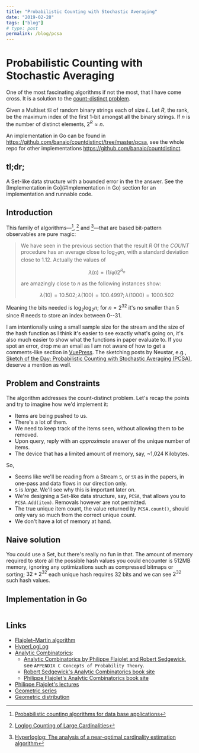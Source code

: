 ```yaml
---
title: "Probabilistic Counting with Stochastic Averaging"
date: "2019-02-28"
tags: ["blog"]
# type: post
permalink: /blog/pcsa
---
```

# Probabilistic Counting with Stochastic Averaging <Badge text="WIP" type="warn"/>

<link rel="stylesheet" href="https://cdnjs.cloudflare.com/ajax/libs/KaTeX/0.5.1/katex.min.css">
<!-- <link rel="stylesheet" href="https://cdn.jsdelivr.net/github-markdown-css/2.2.1/github-markdown.css"/> -->
<link rel="stylesheet" href="https://cdnjs.cloudflare.com/ajax/libs/github-markdown-css/3.0.1/github-markdown.min.css"/>

One of the most fascinating algorithms if not the most, that I have come cross. It is a solution to the [count-distinct problem](https://en.wikipedia.org/wiki/Count-distinct_problem).

Given a Multiset $\mathfrak{M}$ of random binary strings each of size $L$. Let $R$, the rank, be the maximum index of the first 1-bit amongst all the binary strings. If $n$ is the number of distinct elements, $2^R \approx n$.

An implementation in Go can be found in <https://github.com/banaio/countdistinct/tree/master/pcsa>, see the whole repo for other implementations <https://github.com/banaio/countdistinct>.

## tl;dr;

A Set-like data structure with a bounded error in the the answer. See the [Implementation in Go](#Implementation in Go) section for an implementation and runnable code.

## Introduction

This family of algorithms&mdash;[^1], [^2] and [^3]&mdash;that are based bit-pattern observables are pure magic:

> We have seen in the previous section that the result $R$ Of the $COUNT$ procedure
> has an average close to $\log_2 \varphi n$, with a standard deviation close to $1.12$. Actually
> the values of
>
> $$
> \lambda(n) = (1/\varphi)2^{R_n}
> $$
>
> are amazingly close to $n$ as the following instances show:
>
> $$
> \lambda(10) = 10.502; \lambda(100) = 100.4997; \lambda(1000) = 1000.502
> $$

Meaning the bits needed is $\log_2\log_2 n$; for $n = 2^{32}$ it's no smaller than 5 since $R$ needs to store an index between 0--31.

I am intentionally using a small sample size for the stream and the size of the hash function as I think it's easier to see exactly what's going on, it's also much easier to show what the functions in paper evaluate to. If you spot an error, drop me an email as I am not aware of how to get a comments-like section in [VuePress](https://vuepress.vuejs.org/). The sketching posts by Neustar, e.g., [Sketch of the Day: Probabilistic Counting with Stochastic Averaging (PCSA)](http://research.neustar.biz/2013/04/02/sketch-of-the-day-probabilistic-counting-with-stochastic-averaging-pcsa), deserve a mention as well.

## Problem and Constraints

The algorithm addresses the count-distinct problem. Let's recap the points and try to imagine how we'd implement it:

* Items are being pushed to us.
* There's a lot of them.
* We need to keep track of the items seen, without allowing them to be removed.
* Upon query, reply with an *approximate* answer of the unique number of items.
* The device that has a limited amount of memory, say, ~1,024 Kilobytes.

So,

* Seems like we'll be reading from a Stream `S`, or $\mathfrak{M}$ as in the papers, in one-pass and data flows in our direction only.
* `S` is *large*. We'll see why this is important later on.
* We're designing a Set-like data structure, say, `PCSA`, that allows you to `PCSA.Add(item)`. Removals however are not permitted.
* The true unique item count, the value returned by `PCSA.count()`, should only vary so much from the correct unique count.
* We don't have a lot of memory at hand.

## Naive solution

You could use a Set, but there's really no fun in that. The amount of memory required to store all the possible hash values you could encounter is 512MB memory, ignoring any optimizations such as compressed bitmaps or sorting; $32 * 2^{32}$ each unique hash requires $32$ bits and we can see $2^{32}$ such hash values.

<!-- ## Binary Strings

You could use a Set, but there's really no fun in that. Instead we'll see how this family of algorithms solve this problem. Conceptually they're all somewhat similar, and the main ideas are to:

1. Store the maximum consecutive zeros, [Least significant bit (LSB)](https://en.wikipedia.org/wiki/Least_significant_bit), from the binary representation of all the hash values we've seen, call it, $R$. That is, hash something, convert hash to a binary string, and count how many successive zeros we see from the beginning till the end, this is the position of the LSB 1-bit.\\
  If we're using a 32-bit hash function, the maximum value $R$ can take is $32$ ($\log_2 2^{32}$), and to *count* to $32$ we need $5$ ($\log_2 32$) bits of memory, i.e., $\log_2 \log_2 2^{32}$. You may have noticed, and briliant just like the insight, the name of the algorithm, <i>LogLog</i>, is derived from the number of bits needed to store the counter $R$---$\log_2 \log_2 2^{32}$.
2. Estimate the unique item count as $2^R$. Say, what? If you already have an understanding of why this might work, you might want to look at the section on how the authors reduce the error of the estimate.

Since PCSA observes patterns in the binary strings coming from `S`, we'll look at what patterns these binary strings can take. Limiting the hash to 4-bits long, $L = 4; 2^L = 16$, just so that it's easier to visualise. I might extend it to support dynamic zooming. For now:

* A row for each binary string; $2^L - 1$ in total.
* A column for each bit in the binary string; $L - 1$ in total.
* Darker cells are 0-bits and lighter cells are 1-bits.
* Rows are also clickable if you wish to avoid a random selection.
* The index of the LSB, $\rho(y)$ in the paper, and $R$ will be outlined.
* <strike>You can randomly select a row via the button.</strike>

## Analysis

The sections that follow explain how the authors, pg. 186 onwards, define the random variable $R_n$. The mechnical definitions are listed first as $R_n$ is [Discrete random variable](https://en.wikipedia.org/wiki/Random_variable#Discrete_random_variable) and the rest of the theorems after. As we go along I'll try to describe what each part of the formula is doing, I find it easier to reason about the workings when I do this.

### Expected value

The [Expected value](https://en.wikipedia.org/wiki/Expected_value#Discrete_distribution_taking_only_non-negative_integer_values) of $R_n$. The weighted sum of the values $R$ can take, $0,1,...31$, against the chance of it occurring:

$$
\bar{R}_n = {\bf E}(R_n) = \sum_{k=1}^{10}
$$

### Variance

The [Variance](https://en.wikipedia.org/wiki/Variance#Discrete_random_variable) (the 2nd version of the formula is used) and hence the [Standard deviation](https://en.wikipedia.org/wiki/Standard_deviation#Discrete_random_variable). Like above, though, we square the possible values ($k$) of $R$ against the chance of it occurring and then deduct the squared expectation ($\bar{R}_n$).

$$Var(R_n) = {\bf E}((R_n - \bar{R}_n)^2)) = \sum_{k\geq0} k^2p_{n,k} - \bar{R}_n^2$$

$$\sigma_n = \sqrt{Var(R_n)}$$

### Distribution - Theorem 1

The plan is to derive $p_{n,k}$. I cannot see it in the paper but I suspect it's derived as $p_{n,k} = q_{n,k} - q_{n,k+1}$; the chance that it's greater than or equal to $k$ then removing the chance that it's greater than $k+1$, or if you like, get a subset then from this subset get another subset.

The authors provide a proof that given $n$ elements the random variable $R$ will take on a value $k$ or larger as $q_{n,k}$, $v(j)$ is the number of 1's in the binary form of $j$---the [Hamming weight](https://en.wikipedia.org/wiki/Hamming_weight) or population count:

$$q_{n,k} = \Pr(R_n \geq k) = \sum_{j=0}^{2^k}(-1)^{v(j)}\left(1-\frac{j}{2^k}\right)^n$$

Possibly not relevant at this point, but let's break down that down to make it less intimidating:

* $\sum_{j=0}^{2^k}$; Loop through all the possible binary patterns and summing their chances. The events section below explains why we sum the probabilities instead of multiplying.
* $(-1)^{v(j)}$; [Thue–Morse sequence](https://en.wikipedia.org/wiki/Thue%E2%80%93Morse_sequence) mentioned in the Acknowledgements section, pg. 209, of paper. Produces sequences of $-1$ and $1$. If $v(j) > 0$ this can be rewritten to $\href{http://www.wolframalpha.com/input/?i=e^%28i+n+%CF%80%29}{e^{i n \pi}}$.
* {: .math-red} $\left(\color{red}{1-}\frac{j}{2^k}\right)^n$; The chance of ***not*** seeing $j$, the current hash if you like, in the $n$ items. The chance of not seeing $j$ will not effect the chance of us seeing it in the future, i.e., it's independent so we multiply.

I think, double-check this, the roundabout route of first defining the events to then derive the distribution is required as $R_{n}$ is the maximum of $n$ [Geometric random variables](https://en.wikipedia.org/wiki/Geometric_distribution)---meaning it's not easy to derive---and the above is sort of calculating the max.

### Events

The authors then define an [Event](https://en.wikipedia.org/wiki/Event_%28probability_theory%29) for each possible position of LSB 1-bit, and then evaluate the probabilities to attain $q_{n,k}$. You can think of it as a way of segmenting the Stream `S` that contains $n$ items into the sets below depending on the LSB 1-bit of the hashed value of the item:

1. $\class{set-e0}{\boldsymbol E_0} = \color{red}{\texttt{1}}\texttt{....}$: All items having an LSB in the first bit of their hashed value.
2. $\class{set-e1}{\boldsymbol E_1} = \texttt{0}\color{red}{\texttt{1}}\texttt{...}$: All items having an LSB in the second bit of their hashed value.
3. $\class{set-e2}{\boldsymbol E_2} = \texttt{00}\color{red}{\texttt{1}}\texttt{..}$: All items having an LSB in the third bit of their hashed value.
4. $\class{set-e3}{\boldsymbol E_3} = \texttt{000}\color{red}{\texttt{1}}\texttt{.}$: All items having an LSB in the fourth bit  of their hashed value.
5. $\class{set-k4}{\boldsymbol K_4} = \texttt{0000}\color{red}{\texttt{1}}$: All items having an LSB in position $k$, 4 in this example, or higher. This allows us to capture the pattern $\texttt{0000}$.

Now we can represent all, a re-look at the patterns visualisation above might help, the possible hash values we can see from the Stream using the above *disjoint* subsets. Specifically, the hash will be contained in any *one* of the above sets, so adding all the sets together produces a new set with all the possible hash values, the [Sample space](https://en.wikipedia.org/wiki/Probability_space), e.g., when the number of bits the hash produces is $k=4$, a single draw will come from: $E_0 + E_1 + E_2 + E_3 + K_4$. The addition of each of the subsets is due to the events being disjoint. Repeating this $n$ times as each draw of a hash value is independent, we get a polynomial:

$$\mathcal{P}_k^{n} = (E_0 + E_1 + E_2 + E_3 + K_4)^n$$

Looking good, yo, we're making progress. We've just defined the entire sample space of the Stream `S`, in terms of subsets.

### Extracting the events

[Inclusion–exclusion principle](https://en.wikipedia.org/wiki/Inclusion%E2%80%93exclusion_principle).

### Assigning probabilities to events

To get the distribution $q_{n,k}$, we need to assign probabilities to all the subsets of events we just extracted above, see [Probability measure](https://en.wikipedia.org/wiki/Probability_measure).

[Sigma additivity](https://en.wikipedia.org/wiki/Sigma_additivity).

### Asymptotic limits of the distributions - Theorem 2

If you're not entirely sure what the authors are describing in theorem 2, the explanation in [chap. 4](http://infolab.stanford.edu/~ullman/mmds/ch4.pdf) pg. 143 of [Mining of Massive Datasets](http://www.mmds.org/) is great. There are three cases to consider:

1. $R_n \ll \log_2(n)$: The estimate is too low.
2. <del>$R_n = \log_2(n)$: The estimate is right.</del>
3. $R_n \gg \log_2(n)$: The estimate is too high.

### Reducing the error

I'll explain this in another post as enough has been covered in this post.

### Summary

... -->

## Implementation in Go

```bash

```

## Links

* [Flajolet–Martin algorithm](https://en.m.wikipedia.org/wiki/Flajolet%E2%80%93Martin_algorithm)
* [HyperLogLog](https://en.wikipedia.org/wiki/HyperLogLog)
* [Analytic Combinatorics](https://en.wikipedia.org/wiki/Analytic_combinatorics):
  * [Analytic Combinatorics by Philippe Flajolet and Robert Sedgewick](http://algo.inria.fr/flajolet/Publications/book.pdf), see `APPENDIX C Concepts of Probability Theory`.
  * [Robert Sedgewick's Analytic Combinatorics book site](http://ac.cs.princeton.edu/home/)
  * [Philippe Flajolet's Analytic Combinatorics book site](http://algo.inria.fr/flajolet/Publications/AnaCombi/anacombi.html)
* [Philippe Flajolet's lectures](http://algo.inria.fr/flajolet/Publications/lectures.html)
* [Geometric series](https://en.wikipedia.org/wiki/Geometric_series)
* [Geometric distribution](https://en.wikipedia.org/wiki/Geometric_distribution)

[^1]: [Probabilistic counting algorithms for data base applications](http://algo.inria.fr/flajolet/Publications/FlMa85.pdf)
[^2]: [Loglog Counting of Large Cardinalities](http://algo.inria.fr/flajolet/Publications/DuFl03-LNCS.pdf)
[^3]: [Hyperloglog: The analysis of a near-optimal cardinality estimation algorithm](http://algo.inria.fr/flajolet/Publications/FlFuGaMe07.pdf)
